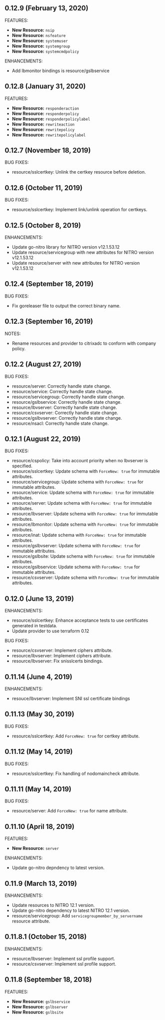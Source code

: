 ## 0.12.9 (February 13, 2020)

FEATURES:

* **New Resource:** `nsip`
* **New Resource:** `nsfeature`
* **New Resource:** `systemuser`
* **New Resource:** `systemgroup`
* **New Resource:** `systemcmdpolicy`

ENHANCEMENTS:

* Add lbmonitor bindings is resource/gslbservice

## 0.12.8 (January 31, 2020)

FEATURES:

* **New Resource:** `responderaction`
* **New Resource:** `responderpolicy`
* **New Resource:** `responderpolicylabel`
* **New Resource:** `rewriteaction`
* **New Resource:** `rewritepolicy`
* **New Resource:** `rewritepolicylabel`


## 0.12.7 (November 18, 2019)

BUG FIXES:

* resource/sslcertkey: Unlink the certkey resource before deletion.

## 0.12.6 (October 11, 2019)

BUG FIXES:

* resource/sslcertkey: Implement link/unlink operation for certkeys.

## 0.12.5 (October 8, 2019)

ENHANCEMENTS:

* Update go-nitro library for NITRO version v12.1.53.12
* Update resource/servicegroup with new attributes for NITRO version v12.1.53.12
* Update resource/server with new attributes for NITRO version v12.1.53.12

## 0.12.4 (September 18, 2019)

BUG FIXES:

* Fix goreleaser file to output the correct binary name.

## 0.12.3 (September 16, 2019)

NOTES:

* Rename resources and provider to citrixadc to conform with company policy.

## 0.12.2 (August 27, 2019)

BUG FIXES:

* resource/server: Correctly handle state change.
* resource/service: Correctly handle state change.
* resource/servicegroup: Correctly handle state change.
* resource/gslbservice: Correctly handle state change.
* resource/lbvserver: Correctly handle state change.
* resource/csvserver: Correctly handle state change.
* resource/gslbvserver: Correctly handle state change.
* resource/nsacl: Correctly handle state change.

## 0.12.1 (August 22, 2019)

BUG FIXES:

* resource/cspolicy: Take into account priority when no lbvserver is specified.
* resource/sslcertkey: Update schema with `ForceNew: true` for immutable attributes.
* resource/servicegroup: Update schema with `ForceNew: true` for immutable attributes.
* resource/service: Update schema with `ForceNew: true` for immutable attributes.
* resource/server: Update schema with `ForceNew: true` for immutable attributes.
* resource/lbvserver: Update schema with `ForceNew: true` for immutable attributes.
* resource/lbmonitor: Update schema with `ForceNew: true` for immutable attributes.
* resource/inat: Update schema with `ForceNew: true` for immutable attributes.
* resource/gslbvserver: Update schema with `ForceNew: true` for immutable attributes.
* resource/gslbsite: Update schema with `ForceNew: true` for immutable attributes.
* resource/gslbservice: Update schema with `ForceNew: true` for immutable attributes.
* resource/csvserver: Update schema with `ForceNew: true` for immutable attributes.

## 0.12.0 (June 13, 2019)

ENHANCEMENTS:

* resource/sslcertkey: Enhance acceptance tests to use certificates generated in testdata.
* Update provider to use terraform 0.12

BUG FIXES:

* resource/csvserver: Implement ciphers attribute.
* resource/lbvserver: Implement ciphers attribute.
* resource/lbvserver: Fix snisslcerts bindings.

## 0.11.14 (June 4, 2019)

ENHANCEMENTS:

* resouce/lbvserver: Implement SNI ssl certificate bindings

## 0.11.13 (May 30, 2019)

BUG FIXES:

* resource/sslcertkey: Add `ForceNew: true` for certkey attribute.

## 0.11.12 (May 14, 2019)

BUG FIXES:

* resource/sslcertkey: Fix handling of nodomaincheck attribute.

## 0.11.11 (May 14, 2019)

BUG FIXES:

* resource/server: Add `ForceNew: true` for name attribute.

## 0.11.10 (April 18, 2019)

FEATURES:

* **New Resource:** `server`

ENHANCEMENTS:

* Update go-nitro depndency to latest version.

## 0.11.9 (March 13, 2019)

ENHANCEMENTS:

* Update resources to NITRO 12.1 version.
* Update go-nitro dependency to latest NITRO 12.1 version.
* resource/servicegroup: Add `servicegroupmember_by_servername` resource attribute.

## 0.11.8.1 (October 15, 2018)

ENHANCEMENTS:

* resource/lbvserver: Implement ssl profile support.
* resource/csvserver: Implement ssl profile support.


## 0.11.8 (September 18, 2018)

FEATURES:

* **New Resource:** `gslbservice`
* **New Resource:** `gslbserver`
* **New Resource:** `gslbsite`
